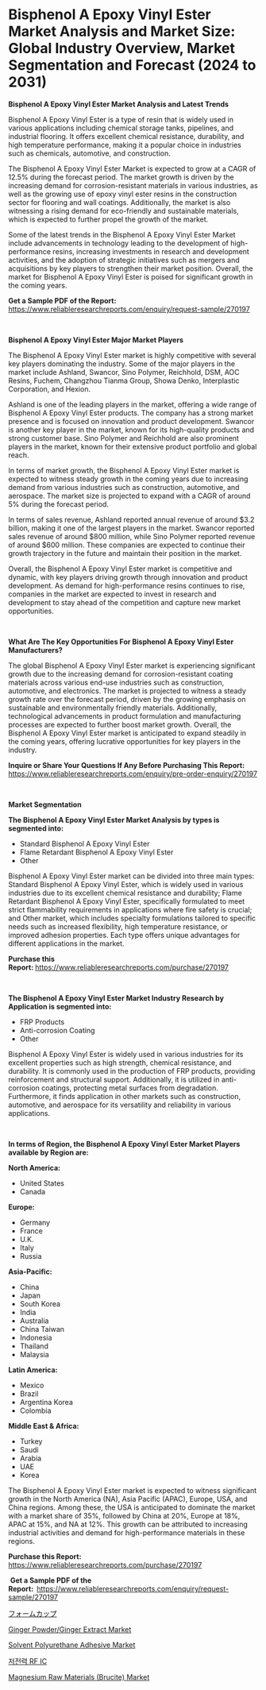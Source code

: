 <p><h1>Bisphenol A Epoxy Vinyl Ester Market Analysis and Market Size: Global Industry Overview, Market Segmentation and Forecast (2024 to 2031)</h1></p><p><strong>Bisphenol A Epoxy Vinyl Ester Market Analysis and Latest Trends</strong></p>
<p><p>Bisphenol A Epoxy Vinyl Ester is a type of resin that is widely used in various applications including chemical storage tanks, pipelines, and industrial flooring. It offers excellent chemical resistance, durability, and high temperature performance, making it a popular choice in industries such as chemicals, automotive, and construction.</p><p>The Bisphenol A Epoxy Vinyl Ester Market is expected to grow at a CAGR of 12.5% during the forecast period. The market growth is driven by the increasing demand for corrosion-resistant materials in various industries, as well as the growing use of epoxy vinyl ester resins in the construction sector for flooring and wall coatings. Additionally, the market is also witnessing a rising demand for eco-friendly and sustainable materials, which is expected to further propel the growth of the market.</p><p>Some of the latest trends in the Bisphenol A Epoxy Vinyl Ester Market include advancements in technology leading to the development of high-performance resins, increasing investments in research and development activities, and the adoption of strategic initiatives such as mergers and acquisitions by key players to strengthen their market position. Overall, the market for Bisphenol A Epoxy Vinyl Ester is poised for significant growth in the coming years.</p></p>
<p><strong>Get a Sample PDF of the Report:&nbsp;</strong> <a href="https://www.reliableresearchreports.com/enquiry/request-sample/270197">https://www.reliableresearchreports.com/enquiry/request-sample/270197</a></p>
<p>&nbsp;</p>
<p><strong>Bisphenol A Epoxy Vinyl Ester Major Market Players</strong></p>
<p><p>The Bisphenol A Epoxy Vinyl Ester market is highly competitive with several key players dominating the industry. Some of the major players in the market include Ashland, Swancor, Sino Polymer, Reichhold, DSM, AOC Resins, Fuchem, Changzhou Tianma Group, Showa Denko, Interplastic Corporation, and Hexion.</p><p>Ashland is one of the leading players in the market, offering a wide range of Bisphenol A Epoxy Vinyl Ester products. The company has a strong market presence and is focused on innovation and product development. Swancor is another key player in the market, known for its high-quality products and strong customer base. Sino Polymer and Reichhold are also prominent players in the market, known for their extensive product portfolio and global reach.</p><p>In terms of market growth, the Bisphenol A Epoxy Vinyl Ester market is expected to witness steady growth in the coming years due to increasing demand from various industries such as construction, automotive, and aerospace. The market size is projected to expand with a CAGR of around 5% during the forecast period.</p><p>In terms of sales revenue, Ashland reported annual revenue of around $3.2 billion, making it one of the largest players in the market. Swancor reported sales revenue of around $800 million, while Sino Polymer reported revenue of around $600 million. These companies are expected to continue their growth trajectory in the future and maintain their position in the market.</p><p>Overall, the Bisphenol A Epoxy Vinyl Ester market is competitive and dynamic, with key players driving growth through innovation and product development. As demand for high-performance resins continues to rise, companies in the market are expected to invest in research and development to stay ahead of the competition and capture new market opportunities.</p></p>
<p>&nbsp;</p>
<p><strong>What Are The Key Opportunities For Bisphenol A Epoxy Vinyl Ester Manufacturers?</strong></p>
<p><p>The global Bisphenol A Epoxy Vinyl Ester market is experiencing significant growth due to the increasing demand for corrosion-resistant coating materials across various end-use industries such as construction, automotive, and electronics. The market is projected to witness a steady growth rate over the forecast period, driven by the growing emphasis on sustainable and environmentally friendly materials. Additionally, technological advancements in product formulation and manufacturing processes are expected to further boost market growth. Overall, the Bisphenol A Epoxy Vinyl Ester market is anticipated to expand steadily in the coming years, offering lucrative opportunities for key players in the industry.</p></p>
<p><strong>Inquire or Share Your Questions If Any Before Purchasing This Report:</strong> <a href="https://www.reliableresearchreports.com/enquiry/pre-order-enquiry/270197">https://www.reliableresearchreports.com/enquiry/pre-order-enquiry/270197</a></p>
<p>&nbsp;</p>
<p><strong>Market Segmentation</strong></p>
<p><strong>The Bisphenol A Epoxy Vinyl Ester Market Analysis by types is segmented into:</strong></p>
<p><ul><li>Standard Bisphenol A Epoxy Vinyl Ester</li><li>Flame Retardant Bisphenol A Epoxy Vinyl Ester</li><li>Other</li></ul></p>
<p><p>Bisphenol A Epoxy Vinyl Ester market can be divided into three main types: Standard Bisphenol A Epoxy Vinyl Ester, which is widely used in various industries due to its excellent chemical resistance and durability; Flame Retardant Bisphenol A Epoxy Vinyl Ester, specifically formulated to meet strict flammability requirements in applications where fire safety is crucial; and Other market, which includes specialty formulations tailored to specific needs such as increased flexibility, high temperature resistance, or improved adhesion properties. Each type offers unique advantages for different applications in the market.</p></p>
<p><strong>Purchase this Report:&nbsp;</strong><a href="https://www.reliableresearchreports.com/purchase/270197">https://www.reliableresearchreports.com/purchase/270197</a></p>
<p>&nbsp;</p>
<p><strong>The Bisphenol A Epoxy Vinyl Ester Market Industry Research by Application is segmented into:</strong></p>
<p><ul><li>FRP Products</li><li>Anti-corrosion Coating</li><li>Other</li></ul></p>
<p><p>Bisphenol A Epoxy Vinyl Ester is widely used in various industries for its excellent properties such as high strength, chemical resistance, and durability. It is commonly used in the production of FRP products, providing reinforcement and structural support. Additionally, it is utilized in anti-corrosion coatings, protecting metal surfaces from degradation. Furthermore, it finds application in other markets such as construction, automotive, and aerospace for its versatility and reliability in various applications.</p></p>
<p>&nbsp;</p>
<p><strong>In terms of Region, the Bisphenol A Epoxy Vinyl Ester Market Players available by Region are:</strong></p>
<p>
    <p> <strong> North America: </strong>
        <ul>
            <li>United States</li>
            <li>Canada</li>
        </ul>
        </p> 
    <p> <strong> Europe: </strong>
        <ul>
            <li>Germany</li>
            <li>France</li>
            <li>U.K.</li>
            <li>Italy</li>
            <li>Russia</li>
        </ul>
        </p> 
    <p> <strong> Asia-Pacific: </strong>
        <ul>
            <li>China</li>
            <li>Japan</li>
            <li>South Korea</li>
            <li>India</li>
            <li>Australia</li>
            <li>China Taiwan</li>
            <li>Indonesia</li>
            <li>Thailand</li>
            <li>Malaysia</li>
        </ul>
        </p> 
    <p> <strong> Latin America: </strong>
        <ul>
            <li>Mexico</li>
            <li>Brazil</li>
            <li>Argentina Korea</li>
            <li>Colombia</li>
        </ul>
        </p> 
    <p> <strong> Middle East & Africa: </strong>
        <ul>
            <li>Turkey</li>
            <li>Saudi</li>
            <li>Arabia</li>
            <li>UAE</li>
            <li>Korea</li>
        </ul>
    </p>
    </p>
<p><p>The Bisphenol A Epoxy Vinyl Ester market is expected to witness significant growth in the North America (NA), Asia Pacific (APAC), Europe, USA, and China regions. Among these, the USA is anticipated to dominate the market with a market share of 35%, followed by China at 20%, Europe at 18%, APAC at 15%, and NA at 12%. This growth can be attributed to increasing industrial activities and demand for high-performance materials in these regions.</p></p>
<p><strong>Purchase this Report: </strong><a href="https://www.reliableresearchreports.com/purchase/270197">https://www.reliableresearchreports.com/purchase/270197</a></p>
<p>&nbsp;<strong>Get a Sample PDF of the Report:&nbsp;&nbsp;</strong><a href="https://www.reliableresearchreports.com/enquiry/request-sample/270197">https://www.reliableresearchreports.com/enquiry/request-sample/270197</a></p>
<p><strong></strong></p>
<p><p><a href="https://medium.com/@darniecejuarezlvzuvvkzbus/%E3%83%95%E3%82%A9%E3%83%BC%E3%83%A0%E3%82%AB%E3%83%83%E3%83%97%E5%B8%82%E5%A0%B4-%E7%AB%B6%E4%BA%89%E5%88%86%E6%9E%90-%E5%B8%82%E5%A0%B4%E5%8B%95%E5%90%91-%E3%81%8A%E3%82%88%E3%81%B32031%E5%B9%B4%E3%81%BE%E3%81%A7%E3%81%AE%E4%BA%88%E6%B8%AC-06f0070e8414">フォームカップ</a></p><p><a href="https://view.publitas.com/reportprime-1/ginger-powder-ginger-extract-market-analysis-examines-its-scope-on-growth-opportunities-and-forecasted-trends-spanning-from-2024-to-2031/">Ginger Powder/Ginger Extract Market</a></p><p><a href="https://silk-columnist-571.notion.site/Solvent-Polyurethane-Adhesive-Market-Size-Reflecting-a-Forecast-Till-2031-Market-By-Type-By-Applic-abcf1cde13d649ba91e5ebd33375e239">Solvent Polyurethane Adhesive Market</a></p><p><a href="https://medium.com/@el_crea/%EC%A0%80%EC%A0%84%EB%A0%A5-rf-ics-%EC%8B%9C%EC%9E%A5-%EA%B7%9C%EB%AA%A8-%EC%97%B0%ED%8F%89%EA%B7%A0-%EB%B3%B5%EB%A6%AC-%EC%9D%B4%EC%9C%A8-cagr-%ED%8A%B8%EB%A0%8C%EB%93%9C-2024-2030-54648e2a4fe6">저전력 RF IC</a></p><p><a href="https://view.publitas.com/reportprime-1/magnesium-raw-materials-brucite-market-size-share-trends-analysis-report-by-application-regional-outlook-competitive-strategies-and-segment-forecasts-2024-2031/">Magnesium Raw Materials (Brucite) Market</a></p></p>